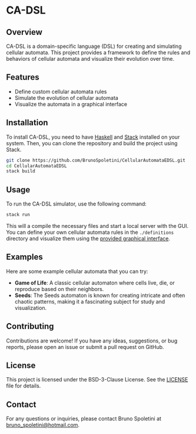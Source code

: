 # CA-DSL

## Overview

CA-DSL is a domain-specific language (DSL) for creating and simulating cellular automata. This project provides a framework to define the rules and behaviors of cellular automata and visualize their evolution over time.

## Features

- Define custom cellular automata rules
- Simulate the evolution of cellular automata
- Visualize the automata in a graphical interface

## Installation

To install CA-DSL, you need to have [Haskell](https://www.haskell.org/) and [Stack](https://docs.haskellstack.org/en/stable/) installed on your system. Then, you can clone the repository and build the project using Stack.

```sh
git clone https://github.com/BrunoSpoletini/CellularAutomataEDSL.git
cd CellularAutomataEDSL
stack build
```

## Usage

To run the CA-DSL simulator, use the following command:

```sh
stack run
```
This will a compile the necessary files and start a local server with the GUI.
You can define your own cellular automata rules in the `./definitions` directory and visualize them using the [provided graphical interface](http://127.0.0.1:8023/).

## Examples

Here are some example cellular automata that you can try:

- **Game of Life**: A classic cellular automaton where cells live, die, or reproduce based on their neighbors.
- **Seeds**: The Seeds automaton is known for creating intricate and often chaotic patterns, making it a fascinating subject for study and visualization.

## Contributing

Contributions are welcome! If you have any ideas, suggestions, or bug reports, please open an issue or submit a pull request on GitHub.

## License

This project is licensed under the BSD-3-Clause License. See the [LICENSE](LICENSE) file for details.

## Contact

For any questions or inquiries, please contact Bruno Spoletini at bruno_spoletini@hotmail.com.
